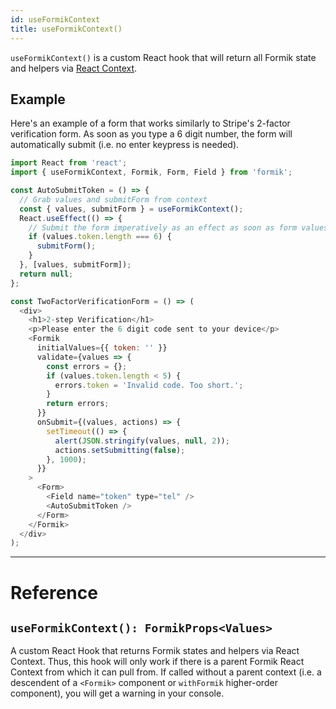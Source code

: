 ```yaml
---
id: useFormikContext
title: useFormikContext()
---
```


`useFormikContext()` is a custom React hook that will return all Formik state and helpers via [React Context](https://reactjs.org/docs/context.html).

## Example

Here's an example of a form that works similarly to Stripe's 2-factor verification form. As soon as you type a 6 digit number, the form will automatically submit (i.e. no enter keypress is needed).

```js
import React from 'react';
import { useFormikContext, Formik, Form, Field } from 'formik';

const AutoSubmitToken = () => {
  // Grab values and submitForm from context
  const { values, submitForm } = useFormikContext();
  React.useEffect(() => {
    // Submit the form imperatively as an effect as soon as form values.token are 6 digits long
    if (values.token.length === 6) {
      submitForm();
    }
  }, [values, submitForm]);
  return null;
};

const TwoFactorVerificationForm = () => (
  <div>
    <h1>2-step Verification</h1>
    <p>Please enter the 6 digit code sent to your device</p>
    <Formik
      initialValues={{ token: '' }}
      validate={values => {
        const errors = {};
        if (values.token.length < 5) {
          errors.token = 'Invalid code. Too short.';
        }
        return errors;
      }}
      onSubmit={(values, actions) => {
        setTimeout(() => {
          alert(JSON.stringify(values, null, 2));
          actions.setSubmitting(false);
        }, 1000);
      }}
    >
      <Form>
        <Field name="token" type="tel" />
        <AutoSubmitToken />
      </Form>
    </Formik>
  </div>
);
```

---

# Reference

## `useFormikContext(): FormikProps<Values>`

A custom React Hook that returns Formik states and helpers via React Context. Thus, this hook will only work if there is a parent Formik React Context from which it can pull from. If called without a parent context (i.e. a descendent of a `<Formik>` component or `withFormik` higher-order component), you will get a warning in your console.
